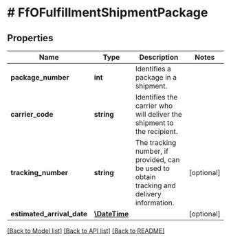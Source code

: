 # # FfOFulfillmentShipmentPackage

## Properties

Name | Type | Description | Notes
------------ | ------------- | ------------- | -------------
**package_number** | **int** | Identifies a package in a shipment. |
**carrier_code** | **string** | Identifies the carrier who will deliver the shipment to the recipient. |
**tracking_number** | **string** | The tracking number, if provided, can be used to obtain tracking and delivery information. | [optional]
**estimated_arrival_date** | [**\DateTime**](\DateTime.md) |  | [optional]

[[Back to Model list]](../../README.md#models) [[Back to API list]](../../README.md#endpoints) [[Back to README]](../../README.md)
